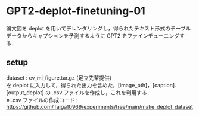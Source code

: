 # GPT2-deplot-finetuning-01
論文図を deplot を用いてデレンダリングし，得られたテキスト形式のテーブルデータからキャプションを予測するように GPT2 をファインチューニングする．

## setup
dataset : cv_ml_figure.tar.gz (足立先輩提供)<br>
          を deplot に入力して，得られた出力を含めた，[image_pth]，[caption]．[output_deplot] の .csv ファイルを作成し，これを利用する．<br>
          ※ .csv ファイルの作成コード : https://github.com/Taiga10969/experiments/tree/main/make_deplot_dataset
 
